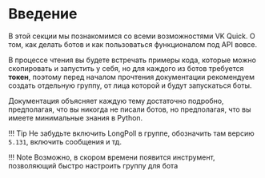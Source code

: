 # Введение

В этой секции мы познакомимся со всеми возможностями VK Quick. О том, как делать ботов и как пользоваться функционалом под API вовсе.

В процессе чтения вы будете встречать примеры кода, которые можно скопировать и запустить у себя, но для каждого из ботов требуется __токен__, поэтому перед началом прочтения документации рекомендуем создать отдельную группу, от лица которой и будут запускаться боты. 

Документация объясняет каждую тему достаточно подробно, предполагая, что вы никогда не писали ботов, но предполагая, что вы имеете минимальные знания в Python.

!!! Tip
    Не забудьте включить LongPoll в группе, обозначить там версию `5.131`, включить сообщения и тд. 

!!! Note
    Возможно, в скором времени появится инструмент, позволяющий быстро настроить группу для бота


